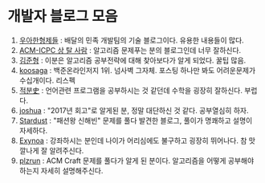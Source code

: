 # 개발자 블로그 모음
1. [우아한형제들](http://woowabros.github.io/) : 배달의 민족 개발팀의 기술 블로그이다. 유용한 내용들이 많다.
2. [ACM-ICPC 상 탈 사람](http://jason9319.tistory.com) : 알고리즘 문제푸는 분의 블로그인데 너무 잘하신다.
3. [김준형](https://medium.com/@ghilbut) : 이분은 알고리즘 공부전략에 대해 찾아보다가 알게 되었다. 꿀팁 많음.
4. [koosaga](http://koosaga.com/) : 백준온라인저지 1위. 넘사벽 그자체. 포스팅 하나만 봐도 어려운문제가 수십개이다. 리스펙
5. [적분史](http://bab2min.tistory.com) : 언어관련 프로그램을 공부하시는 것 같던데 수학을 굉장히 잘하신다. 부럽다.
6. [joshua](http://blog.devjoshua.me) : "2017년 회고"로 알게된 분, 정말 대단하신 것 같다. 공부열심히 하자.
7. [Stardust](http://blog.naver.com/PostList.nhn?blogId=programmer18) : "패션왕 신해빈" 문제를 풀다 발견한 블로그, 풀이가 명쾌하고 설명이 자세하다.
8. [Exynoa](http://blog.eairship.kr/) : 강좌하시는 분인데 나이가 어리심에도 불구하고 굉장히 뛰어나다. 참 맛깔나게 잘 알려주신다.
9. [plzrun](http://plzrun.tistory.com/) : ACM Craft 문제를 풀다가 알게 된 분이다. 알고리즘을 어떻게 공부해야 하는지 자세히 설명해주신다.